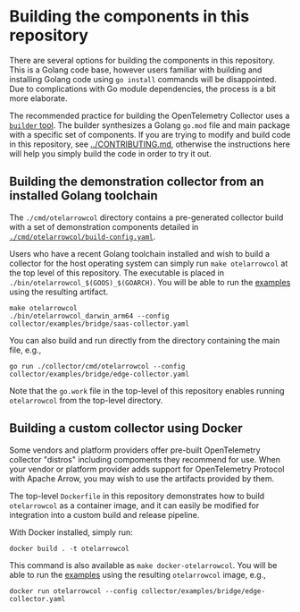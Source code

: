 # Building the components in this repository

There are several options for building the components in this
repository.  This is a Golang code base, however users familiar with
building and installing Golang code using `go install` commands will
be disappointed.  Due to complications with Go module dependencies,
the process is a bit more elaborate.

The recommended practice for building the OpenTelemetry Collector uses
a [`builder` tool][BUILDER].  The builder synthesizes a Golang
`go.mod` file and main package with a specific set of components.  If
you are trying to modify and build code in this repository, see
[../CONTRIBUTING.md][CONTRIBUTING], otherwise the instructions here
will help you simply build the code in order to try it out.

## Building the demonstration collector from an installed Golang toolchain

The `./cmd/otelarrowcol` directory contains a pre-generated collector
build with a set of demonstration components detailed in
[`./cmd/otelarrowcol/build-config.yaml`][BUILDCONFIG].

Users who have a recent Golang toolchain installed and wish to build a
collector for the host operating system can simply run `make
otelarrowcol` at the top level of this repository.  The executable is
placed in `./bin/otelarrowcol_$(GOOS)_$(GOARCH)`.  You will be able to
run the [examples][EXAMPLES] using the resulting artifact.

```
make otelarrowcol
./bin/otelarrowcol_darwin_arm64 --config collector/examples/bridge/saas-collector.yaml
```

You can also build and run directly from the directory containing the
main file, e.g.,

```
go run ./collector/cmd/otelarrowcol --config collector/examples/bridge/edge-collector.yaml
```

Note that the `go.work` file in the top-level of this repository
enables running `otelarrowcol` from the top-level directory.

## Building a custom collector using Docker

Some vendors and platform providers offer pre-built OpenTelemetry
collector "distros" including compoments they recommend for use.  When
your vendor or platform provider adds support for OpenTelemetry
Protocol with Apache Arrow, you may wish to use the artifacts provided
by them.

The top-level `Dockerfile` in this repository demonstrates how to
build `otelarrowcol` as a container image, and it can easily be
modified for integration into a custom build and release pipeline.

With Docker installed, simply run:

```
docker build . -t otelarrowcol
```

This command is also available as `make docker-otelarrowcol`.  You
will be able to run the [examples][EXAMPLES] using the resulting
`otelarrowcol` image, e.g.,

```
docker run otelarrowcol --config collector/examples/bridge/edge-collector.yaml
```

[BUILDER]: https://github.com/open-telemetry/opentelemetry-collector/blob/main/cmd/builder/README.md
[CONTRIBUTING]: ../CONTRIBUTING.md
[EXAMPLES]: ./examples/README.md
[BUILDCONFIG]: ./cmd/otelarrowcol/build-config.yaml
[GCPSAMPLE]: https://github.com/GoogleCloudPlatform/opentelemetry-collector-builder-sample
